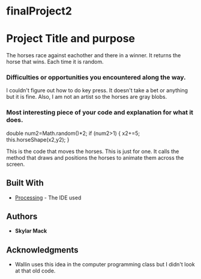 # finalProject2

# Project Title and purpose

The horses race against eachother and there in a winner. It returns the horse that wins. Each time it is random.

### Difficulties or opportunities you encountered along the way.

I couldn't figure out how to do key press. It doesn't take a bet or anything but it is fine. Also, I am not an artist so the horses are gray blobs.

### Most interesting piece of your code and explanation for what it does.
double num2=Math.random()*2;
        if (num2>1)
        {
          x2+=5;
          this.horseShape(x2,y2);
        }

This is the code that moves the horses. This is just for one. It calls the method that draws and positions the horses to animate them across the screen.
## Built With

* [Processing](https://processing.org/) - The IDE used

## Authors

* **Skylar Mack** 

## Acknowledgments

* Wallin uses this idea in the computer programming class but I didn't look at that old code.
